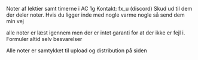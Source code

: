 Noter af lektier samt timerne i AC 1g
Kontakt: fx_u (discord) 
Skud ud til dem der deler noter. Hvis du ligger inde med nogle varme nogle så send dem min vej 

alle noter er læst igennem men der er intet garanti for at der ikke er fejl i. Formuler altid selv besvarelser 

Alle noter er samtykket til upload og distribution på siden 